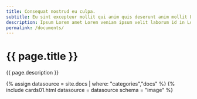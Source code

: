```yaml
---
title: Consequat nostrud eu culpa.
subtitle: Eu sint excepteur mollit qui anim quis deserunt anim mollit Lorem et.
description: Ipsum Lorem amet Lorem veniam ipsum velit laborum id in Lorem reprehenderit occaecat.Ut incididunt fugiat commodo est adipisicing quis duis excepteur ad dolor duis labore esse ullamco.
permalink: /documents/
---
```


<!-- v1.2.121 pages/collections/docs.md-->

# {{ page.title }} 

{{ page.description }}

{% assign datasource = site.docs | where: "categories","docs" %}
{% include cards01.html datasource = datasource schema = "image" %}